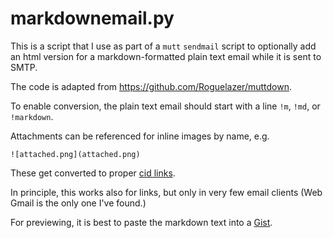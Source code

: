 # markdownemail.py

This is a script that I use as part of a `mutt` `sendmail` script to optionally
add an html version for a markdown-formatted plain text email while it is sent
to SMTP.

The code is adapted from https://github.com/Roguelazer/muttdown.

To enable conversion, the plain text email should start with a line `!m`, `!md`, or `!markdown`.

Attachments can be referenced for inline images by name, e.g.

```
![attached.png](attached.png)
```

These get converted to proper [cid links](https://stackoverflow.com/questions/4312687/).

In principle, this works also for links, but only in very few email clients
(Web Gmail is the only one I've found.)

For previewing, it is best to paste the markdown text into a [Gist](https://gist.github.com).
